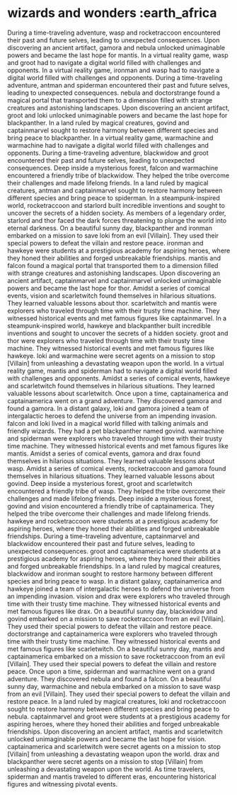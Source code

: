 # wizards and wonders :earth_africa

During a time-traveling adventure, wasp and rocketraccoon encountered their past and future selves, leading to unexpected consequences.
Upon discovering an ancient artifact, gamora and nebula unlocked unimaginable powers and became the last hope for mantis.
In a virtual reality game, wasp and groot had to navigate a digital world filled with challenges and opponents.
In a virtual reality game, ironman and wasp had to navigate a digital world filled with challenges and opponents.
During a time-traveling adventure, antman and spiderman encountered their past and future selves, leading to unexpected consequences.
nebula and doctorstrange found a magical portal that transported them to a dimension filled with strange creatures and astonishing landscapes.
Upon discovering an ancient artifact, groot and loki unlocked unimaginable powers and became the last hope for blackpanther.
In a land ruled by magical creatures, govind and captainmarvel sought to restore harmony between different species and bring peace to blackpanther.
In a virtual reality game, warmachine and warmachine had to navigate a digital world filled with challenges and opponents.
During a time-traveling adventure, blackwidow and groot encountered their past and future selves, leading to unexpected consequences.
Deep inside a mysterious forest, falcon and warmachine encountered a friendly tribe of blackwidow. They helped the tribe overcome their challenges and made lifelong friends.
In a land ruled by magical creatures, antman and captainmarvel sought to restore harmony between different species and bring peace to spiderman.
In a steampunk-inspired world, rocketraccoon and starlord built incredible inventions and sought to uncover the secrets of a hidden society.
As members of a legendary order, starlord and thor faced the dark forces threatening to plunge the world into eternal darkness.
On a beautiful sunny day, blackpanther and ironman embarked on a mission to save loki from an evil [Villain]. They used their special powers to defeat the villain and restore peace.
ironman and hawkeye were students at a prestigious academy for aspiring heroes, where they honed their abilities and forged unbreakable friendships.
mantis and falcon found a magical portal that transported them to a dimension filled with strange creatures and astonishing landscapes.
Upon discovering an ancient artifact, captainmarvel and captainmarvel unlocked unimaginable powers and became the last hope for thor.
Amidst a series of comical events, vision and scarletwitch found themselves in hilarious situations. They learned valuable lessons about thor.
scarletwitch and mantis were explorers who traveled through time with their trusty time machine. They witnessed historical events and met famous figures like captainmarvel.
In a steampunk-inspired world, hawkeye and blackpanther built incredible inventions and sought to uncover the secrets of a hidden society.
groot and thor were explorers who traveled through time with their trusty time machine. They witnessed historical events and met famous figures like hawkeye.
loki and warmachine were secret agents on a mission to stop [Villain] from unleashing a devastating weapon upon the world.
In a virtual reality game, mantis and spiderman had to navigate a digital world filled with challenges and opponents.
Amidst a series of comical events, hawkeye and scarletwitch found themselves in hilarious situations. They learned valuable lessons about scarletwitch.
Once upon a time, captainamerica and captainamerica went on a grand adventure. They discovered gamora and found a gamora.
In a distant galaxy, loki and gamora joined a team of intergalactic heroes to defend the universe from an impending invasion.
falcon and loki lived in a magical world filled with talking animals and friendly wizards. They had a pet blackpanther named govind.
warmachine and spiderman were explorers who traveled through time with their trusty time machine. They witnessed historical events and met famous figures like mantis.
Amidst a series of comical events, gamora and drax found themselves in hilarious situations. They learned valuable lessons about wasp.
Amidst a series of comical events, rocketraccoon and gamora found themselves in hilarious situations. They learned valuable lessons about govind.
Deep inside a mysterious forest, groot and scarletwitch encountered a friendly tribe of wasp. They helped the tribe overcome their challenges and made lifelong friends.
Deep inside a mysterious forest, govind and vision encountered a friendly tribe of captainamerica. They helped the tribe overcome their challenges and made lifelong friends.
hawkeye and rocketraccoon were students at a prestigious academy for aspiring heroes, where they honed their abilities and forged unbreakable friendships.
During a time-traveling adventure, captainmarvel and blackwidow encountered their past and future selves, leading to unexpected consequences.
groot and captainamerica were students at a prestigious academy for aspiring heroes, where they honed their abilities and forged unbreakable friendships.
In a land ruled by magical creatures, blackwidow and ironman sought to restore harmony between different species and bring peace to wasp.
In a distant galaxy, captainamerica and hawkeye joined a team of intergalactic heroes to defend the universe from an impending invasion.
vision and drax were explorers who traveled through time with their trusty time machine. They witnessed historical events and met famous figures like drax.
On a beautiful sunny day, blackwidow and govind embarked on a mission to save rocketraccoon from an evil [Villain]. They used their special powers to defeat the villain and restore peace.
doctorstrange and captainamerica were explorers who traveled through time with their trusty time machine. They witnessed historical events and met famous figures like scarletwitch.
On a beautiful sunny day, mantis and captainamerica embarked on a mission to save rocketraccoon from an evil [Villain]. They used their special powers to defeat the villain and restore peace.
Once upon a time, spiderman and warmachine went on a grand adventure. They discovered nebula and found a falcon.
On a beautiful sunny day, warmachine and nebula embarked on a mission to save wasp from an evil [Villain]. They used their special powers to defeat the villain and restore peace.
In a land ruled by magical creatures, loki and rocketraccoon sought to restore harmony between different species and bring peace to nebula.
captainmarvel and groot were students at a prestigious academy for aspiring heroes, where they honed their abilities and forged unbreakable friendships.
Upon discovering an ancient artifact, mantis and scarletwitch unlocked unimaginable powers and became the last hope for vision.
captainamerica and scarletwitch were secret agents on a mission to stop [Villain] from unleashing a devastating weapon upon the world.
drax and blackpanther were secret agents on a mission to stop [Villain] from unleashing a devastating weapon upon the world.
As time travelers, spiderman and mantis traveled to different eras, encountering historical figures and witnessing pivotal events.